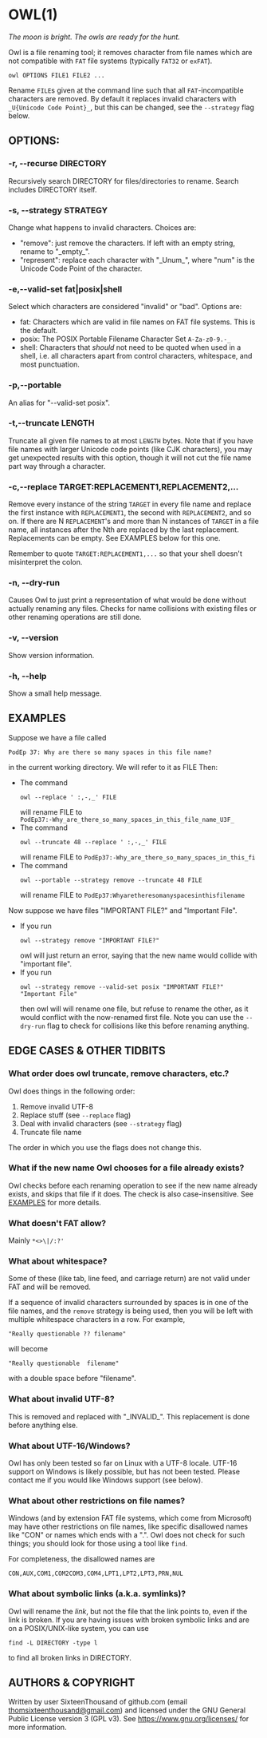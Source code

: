 # OWL(1)

*The moon is bright. The owls are ready for the hunt.*

Owl is a file renaming tool; it removes character from file names which are 
not compatible with `FAT` file systems (typically `FAT32` or `exFAT`).

```
owl OPTIONS FILE1 FILE2 ...
```

Rename `FILE`s given at the command line such that all `FAT`-incompatible 
characters are removed. By default it replaces invalid characters with 
`_U{Unicode Code Point}_`, but this can be changed, see the `--strategy` 
flag below.


## OPTIONS:
### -r, \-\-recurse DIRECTORY
Recursively search DIRECTORY for files/directories to rename. Search 
includes DIRECTORY itself.

### -s, \-\-strategy STRATEGY
Change what happens to invalid characters. Choices are:

- "remove": just remove the characters. If left with an empty string, rename 
  to "\_empty_".
- "represent": replace each character with "\_Unum_", where "num" is the 
  Unicode Code Point of the character.

### -e,\-\-valid-set fat|posix|shell
Select which characters are considered "invalid" or "bad". Options are:
 - fat: Characters which are valid in file names on FAT file systems. This 
   is the default.
 - posix: The POSIX Portable Filename Character Set `A-Za-z0-9.-_`
 - shell: Characters that *should* not need to be quoted when used in a 
   shell, i.e. all characters apart from control characters, whitespace, and 
   most punctuation.

### -p,\-\-portable
An alias for "\-\-valid-set posix".

### -t,\-\-truncate LENGTH
Truncate all given file names to at most `LENGTH` bytes. Note that if you 
have file names with larger Unicode code points (like CJK characters), you 
may get unexpected results with this option, though it will not cut the file 
name part way through a character.

### -c,\-\-replace TARGET:REPLACEMENT1,REPLACEMENT2,...
Remove every instance of the string `TARGET` in every file name and replace 
the first instance with `REPLACEMENT1`, the second with `REPLACEMENT2`, and 
so on. If there are N `REPLACEMENT`'s and more than N instances of `TARGET` 
in a file name, all instances after the Nth are replaced by the last 
replacement. Replacements can be empty. See EXAMPLES below for this one.

Remember to quote `TARGET:REPLACEMENT1,...` so that your shell doesn't 
misinterpret the colon.

### -n, \-\-dry-run
Causes Owl to just print a representation of what would be done without 
actually renaming any files. Checks for name collisions with existing files 
or other renaming operations are still done.

### -v, \-\-version
Show version information.

### -h, \-\-help
Show a small help message.


## EXAMPLES
Suppose we have a file called
```
PodEp 37: Why are there so many spaces in this file name?
```
in the current working directory. We will refer to it as FILE Then:

- The command
  ```
  owl --replace ' :,-,_' FILE
  ```
  will rename FILE to  
  `PodEp37:-Why_are_there_so_many_spaces_in_this_file_name_U3F_`
- The command
  ```
  owl --truncate 48 --replace ' :,-,_' FILE
  ```
  will rename FILE to
  `PodEp37:-Why_are_there_so_many_spaces_in_this_fi`
- The command
  ```
  owl --portable --strategy remove --truncate 48 FILE
  ```
  will rename FILE to
  `PodEp37:Whyaretheresomanyspacesinthisfilename`

Now suppose we have files "IMPORTANT FILE?" and "Important File".
- If you run
  ```
  owl --strategy remove "IMPORTANT FILE?"
  ```
  owl will just return an error, saying that the new name would collide with 
  "important file".
- If you run
  ```
  owl --strategy remove --valid-set posix "IMPORTANT FILE?" "Important File"
  ```
  then owl will will rename one file, but refuse to rename the other, as it 
  would conflict with the now-renamed first file.
  Note you can use the `--dry-run` flag to check for collisions like this 
  before renaming anything.


## EDGE CASES & OTHER TIDBITS
### What order does owl truncate, remove characters, etc.?
Owl does things in the following order:

1. Remove invalid UTF-8
2. Replace stuff (see `--replace` flag)
3. Deal with invalid characters (see `--strategy` flag)
4. Truncate file name

The order in which you use the flags does not change this.

### What if the new name Owl chooses for a file already exists?
Owl checks before each renaming operation to see if the new name already 
exists, and skips that file if it does. The check is also case-insensitive.
See [EXAMPLES](#examples) for more details.


### What doesn't FAT allow?
Mainly `*<>\|/:?'`

### What about whitespace?
Some of these (like tab, line feed, and carriage return) are not valid under 
FAT and will be removed.

If a sequence of invalid characters surrounded by spaces is in one of the 
file names, and the `remove` strategy is being used, then you will be left 
with multiple whitespace characters in a row. For example,
```
"Really questionable ?? filename"
```
will become
```
"Really questionable  filename"
```
with a double space before "filename".

### What about invalid UTF-8?
This is removed and replaced with "\_INVALID_". This replacement is done 
before anything else.

### What about UTF-16/Windows?
Owl has only been tested so far on Linux with a UTF-8 locale. UTF-16 support 
on Windows is likely possible, but has not been tested. Please contact me if 
you would like Windows support (see below).

### What about other restrictions on file names?
Windows (and by extension FAT file systems, which come from Microsoft) may 
have other restrictions on file names, like specific disallowed names like 
"CON" or names which ends with a ".". Owl does not check for such things; 
you should look for those using a tool like `find`.

For completeness, the disallowed names are
```
CON,AUX,COM1,COM2COM3,COM4,LPT1,LPT2,LPT3,PRN,NUL
```

### What about symbolic links (a.k.a. symlinks)?
Owl will rename the *link*, but not the file that the link points to, even 
if the link is broken. If you are having issues with broken symbolic links 
and are on a POSIX/UNIX-like system, you can use
```
find -L DIRECTORY -type l
```
to find all broken links in DIRECTORY.


## AUTHORS & COPYRIGHT
Written by user SixteenThousand of github.com (email 
thomsixteenthousand@gmail.com) and licensed under the GNU General Public 
License version 3 (GPL v3). See <https://www.gnu.org/licenses/> for more 
information.
